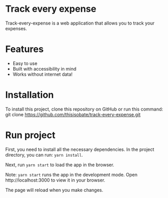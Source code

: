 # Track every expense
Track-every-expense is a web application that allows you to track your expenses.

# Features
- Easy to use 
- Built with accessibility in mind
- Works without internet data!

# Installation
To install this project, clone this repository on GitHub or run this command: git clone https://github.com/thisisobate/track-every-expense.git

# Run project
First, you need to install all the necessary dependencies. In the project directory, you can run: `yarn install`.

Next, run `yarn start` to load the app in the browser.

Note: `yarn start` runs the app in the development mode. Open http://localhost:3000 to view it in your browser.

The page will reload when you make changes.
